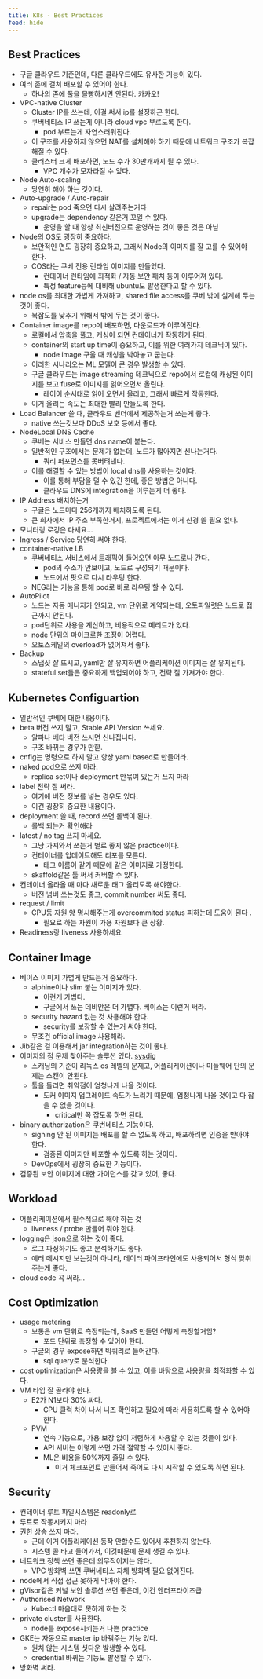 ```yaml
---
title: K8s - Best Practices
feed: hide
---
```


## Best Practices
- 구글 클라우드 기준인데, 다른 클라우드에도 유사한 기능이 있다.
- 여러 존에 걸쳐 배포할 수 있어야 한다.
	- 하나의 존에 풀을 몰빵하시면 안된다. 카카오!
- VPC-native Cluster
	- Cluster IP를 쓰는데, 이걸 써서 ip를 설정하곤 한다.
	- 쿠버네티스 IP 쓰는게 아니라 cloud vpc 부르도록 한다.
		- pod 부르는게 자연스러워진다.
	- 이 구조를 사용하지 않으면 NAT를 설치해야 하기 때문에 네트워크 구조가 복잡해질 수 있다.
	- 클러스터 크게 배포하면, 노드 수가 30만개까지 될 수 있다.
		- VPC 개수가 모자라질 수 있다.
- Node Auto-scaling
	- 당연히 해야 하는 것이다.
- Auto-upgrade / Auto-repair
	- repair는 pod 죽으면 다시 살려주는거다
	- upgrade는 dependency 같은거 꼬일 수 있다.
		- 운영을 할 때 항상 최신버전으로 운영하는 것이 좋은 것은 아닏
- Node의 OS도 굉장히 중요하다.
	- 보안적인 면도 굉장히 중요하고, 그래서 Node의 이미지를 잘 고를 수 있어야 한다.
	- COS라는 쿠베 전용 런타임 이미지를 만들었다.
		- 컨테이너 런타임에 최적화 / 자동 보안 패치 등이 이루어져 있다.
		- 특정 feature등에 대비해 ubuntu도 발생한다고 할 수 있다.
- node os를 최대한 가볍게 가져하고, shared file access를 쿠베 밖에 설계해 두는 것이 좋다.
	- 복잡도를 낮추기 위해서 밖에 두는 것이 좋다.
- Container image를 repo에 배포하면, 다운로드가 이루어진다.
	- 로컬에서 압축을 풀고, 캐싱이 되면 컨테이너가 작동하게 된다.
	- container의 start up time이 중요하고, 이를 위한 여러가지 테크닉이 있다.
		- node image 구울 때 캐싱을 박아놓고 굽는다.
	- 이러한 시나리오는 ML 모델이 큰 경우 발생할 수 있다.
	- 구글 클라우드는 image streaming 테크닉으로 repo에서 로컬에 캐싱된 이미지를 보고 fuse로 이미지를 읽어오면서 올린다.
		- 레이어 순서대로 읽어 오면서 올리고, 그래서 빠르게 작동한다.
	- 이거 올리는 속도는 최대한 빨리 만들도록 한다.
- Load Balancer 쓸 때, 클라우드 벤더에서 제공하는거 쓰는게 좋다.
	- native 쓰는것보다 DDoS 보호 등에서 좋다.
- NodeLocal DNS Cache
	- 쿠베는 서비스 만들면 dns name이 붙는다.
	- 일반적인 구조에서는 문제가 없는데, 노드가 많아지면 신나는거다.
		- 쿼리 퍼포먼스를 못버텨낸다.
	- 이를 해결할 수 있는 방법이 local dns를 사용하는 것이다.
		- 이를 통해 부담을 덜 수 있긴 한데, 좋은 방법은 아니다.
		- 클라우드 DNS에 integration을 이루는게 더 좋다.
- IP Address 배치하는거
	- 구글은 노드마다 256개까지 배치하도록 된다.
	- 큰 회사에서 IP 주소 부족한거지, 프로젝트에서는 이거 신경 쓸 필요 없다.
- 모니터링 로깅은 다세요...
- Ingress / Service 당연히 써야 한다.
- container-native LB
	- 쿠버네티스 서비스에서 트래픽이 들어오면 아무 노드로나 간다.
		- pod의 주소가 안보이고, 노드로 구성되기 때문이다.
		- 노드에서 팟으로 다시 라우팅 한다.
	- NEG라는 기능을 통해 pod로 바로 라우팅 할 수 있다.
- AutoPilot
	- 노드는 자동 매니지가 안되고, vm 단위로 계약되는데, 오토파일럿은 노드로 접근까지 안된다.
	- pod단위로 사용을 계산하고,  비용적으로 메리트가 있다.
	- node 단위의 마이크로한 조정이 어렵다.
	- 오토스케일의 overload가 없어져서 좋다.
- Backup
	- 스냅샷 잘 뜨시고, yaml만 잘 유지하면 어플리케이션 이미지는 잘 유지된다.
	- stateful set들은 중요하게 백업되어야 하고, 전략 잘 가져가야 한다.

##  Kubernetes Configuartion
- 일반적인 쿠베에 대한 내용이다.
- beta 버전 쓰지 말고, Stable API Version 쓰세요.
	- 알파나 베타 버전 쓰시면 신나집니다.
	- 구조 바뀌는 경우가 만핟.
- cnfig는 명령으로 하지 말고 항상 yaml based로 만들어라.
- naked pod으로 쓰지 마라.
	- replica set이나 deployment 안묶여 있는거 쓰지 마라
- label 전략 잘 써라.
	- 여기에 버전 정보를 넣는 경우도 있다.
	- 이건 굉장히 중요한 내용이다.
- deployment 쓸 때, record 쓰면 롤백이 된다.
	- 롤백 되는거 확인해라
- latest / no tag 쓰지 마세요.
	- 그냥 가져와서 쓰는거 별로 좋지 않은 practice이다.
	- 컨테이너를 업데이트해도 리포를 모른다.
		- 태그 이름이 같기 때문에 같은 이미지로 가정한다.
	- skaffold같은 툴 써서 커버할 수 있다.
- 컨테이너 올라올 때 마다 새로운 태그 올리도록 해야한다.
	- 버전 넘버 쓰는것도 좋고, commit number 써도 좋다.
- request / limit
	- CPU등 자원 양 명시해주는게 overcommited status 피하는데 도움이 된다 .
		- 필요로 하는 자원이 가용 자원보다 큰 상황.
- Readiness랑 liveness 사용하세요

## Container Image
- 베이스 이미지 가볍게 만드는거 중요하다.
	- alphine이나 slim 붙는 이미지가 있다.
		- 이런게 가볍다.
		- 구글에서 쓰는 데비안은 더 가볍다. 베이스는 이런거 써라.
	- security hazard 없는 것 사용해야 한다.
		- security를 보장할 수 있는거 써야 한다.
	- 무조건 official image 사용해라.
- Jib같은 걸 이용해서 jar integration하는 것이 좋다.
- 이미지의 점 문제 찾아주는 솔루션 있다. [sysdig](https://sysdig.com/blog/docker-image-scanning/](https://sysdig.com/blog/docker-image-scanning/))
	- 스캐닝의 기준이 리눅스 os 레벨의 문제고,  어플리케이션이나 미들웨어 단의 문제는 스캔이 안된다.
	- 툴을 돌리면 취약점이 엄청나게 나올 것이다.
		- 도커 이미지 업그레이드 속도가 느리기 때문에, 엄청나게 나올 것이고 다 잡을 수 없을 것이다.
			- critical만 꼭 잡도록 하면 된다.
- binary authorization은 쿠번네티스 기능이다.
	- signing 안 된 이미지는 배포를 할 수 없도록 하고, 배포하려면 인증을 받아야 한다.
		- 검증된 이미지만 배포할 수 있도록 하는 것이다.
	- DevOps에서 굉장히 중요한 기능이다.
- 검증된 보안 이미지에 대한 가이던스를 갖고 있어, 좋다.

## Workload
- 어플리케이션에서 필수적으로 해야 하는 것
	- liveness / probe 만들어 줘야 한다.
- logging은 json으로 하는 것이 좋다.
	- 로그 파싱하기도 좋고 분석하기도 좋다.
	- 에러 메시지만 보는것이 아니라, 데이터 파이프라인에도 사용되어서 형식 맞춰주는게 좋다.
- cloud code 곡 써라...

## Cost Optimization
- usage metering
	- 보통은 vm 단위로 측정되는데, SaaS 만들면 어떻게 측정할거임?
		- 포드 단위로 측정할 수 있어야 한다.
	- 구글의 경우 expose하면 빅쿼리로 들어간다.
		- sql query로 분석한다.
- cost optimization은 사용량을 볼 수 있고, 이를 바탕으로 사용량을 최적화할 수 있다.
- VM 타입 잘 골라야 한다.
	- E2가 N1보다 30% 싸다.
		- CPU 클럭 차이 나서 니즈 확인하고 필요에 따라 사용하도록 할 수 있어야 한다.
	- PVM
		- 연속 기능으로, 가용 보장 없이 저렴하게 사용할 수 있는 것들이 있다.
		- API 서버는 이렇게 쓰면 가격 절약할 수 있어서 좋다.
		- ML은 비용을 50%까지 줄일 수 있다.
			- 이거 체크포인트 만들어서 죽어도 다시 시작할 수 있도록 하면 된다.

## Security
- 컨테이너 루트 파일시스템은 readonly로
- 루트로 작동시키지 마라
- 권한 상승 쓰지 마라.
	- 근데 이거 어플리케이션 동작 안할수도 있어서 추천하지 않는다.
	- 시스템 콜 타고 들어가서, 이것때문에 문제 생길 수 있다.
- 네트워크 정책 쓰면 좋은데 의무적이지는 않다.
	- VPC 방화벽 쓰면 쿠버네티스 자체 방화벽 필요 없어진다.
- node에서 직접 접근 못하게 막아야 한다.
- gVisor같은 커널 보안 솔루션 쓰면 좋은데, 이건 엔터프라이즈급
- Authorised Network
	- Kubectl 마음대로 못하게 하는 것
- private cluster를 사용한다.
	- node를 expose시키는거 나쁜 practice
- GKE는 자동으로 master ip 바꿔주는 기능 있다.
	- 원치 않는 시스템 셧다운 발생할 수 있다.
	- credential 바뀌는 기능도 발생할 수 있다.
- 방화벽 써라.
